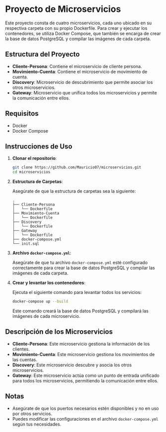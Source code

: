 
# Proyecto de Microservicios

Este proyecto consta de cuatro microservicios, cada uno ubicado en su respectiva carpeta con su propio Dockerfile. Para crear y ejecutar los contenedores, se utiliza Docker Compose, que también se encarga de crear la base de datos PostgreSQL y compilar las imágenes de cada carpeta.

## Estructura del Proyecto

- **Cliente-Persona**: Contiene el microservicio de cliente persona.
- **Movimiento-Cuenta**: Contiene el microservicio de movimiento de cuenta.
- **Discovery**: Microservicio de descubrimiento que permite asociar los otros microservicios.
- **Gateway**: Microservicio que unifica todos los microservicios y permite la comunicación entre ellos.

## Requisitos

- Docker
- Docker Compose

## Instrucciones de Uso

1. **Clonar el repositorio**:

    ```sh
    git clone https://github.com/Mauricio07/microservicios.git
    cd microservicios
    ```

2. **Estructura de Carpetas**:

    Asegúrate de que la estructura de carpetas sea la siguiente:

    ```
    .
    ├── Cliente-Persona
    │   └── Dockerfile
    ├── Movimiento-Cuenta
    │   └── Dockerfile
    ├── Discovery
    │   └── Dockerfile
    ├── Gateway
    │   └── Dockerfile
    ├── docker-compose.yml
    └── init.sql
    ```

3. **Archivo `docker-compose.yml`**:

    Asegúrate de que tu archivo `docker-compose.yml` esté configurado correctamente para crear la base de datos PostgreSQL y compilar las imágenes de cada carpeta.

4. **Crear y levantar los contenedores**:

    Ejecuta el siguiente comando para levantar todos los servicios:

    ```sh
    docker-compose up --build
    ```

    Este comando creará la base de datos PostgreSQL y compilará las imágenes de cada microservicio.

## Descripción de los Microservicios

- **Cliente-Persona**: Este microservicio gestiona la información de los clientes.
- **Movimiento-Cuenta**: Este microservicio gestiona los movimientos de las cuentas.
- **Discovery**: Este microservicio descubre y asocia los otros microservicios.
- **Gateway**: Este microservicio actúa como un punto de entrada unificado para todos los microservicios, permitiendo la comunicación entre ellos.

## Notas

- Asegúrate de que los puertos necesarios estén disponibles y no en uso por otros servicios.
- Puedes modificar las configuraciones en el archivo `docker-compose.yml` según tus necesidades.
